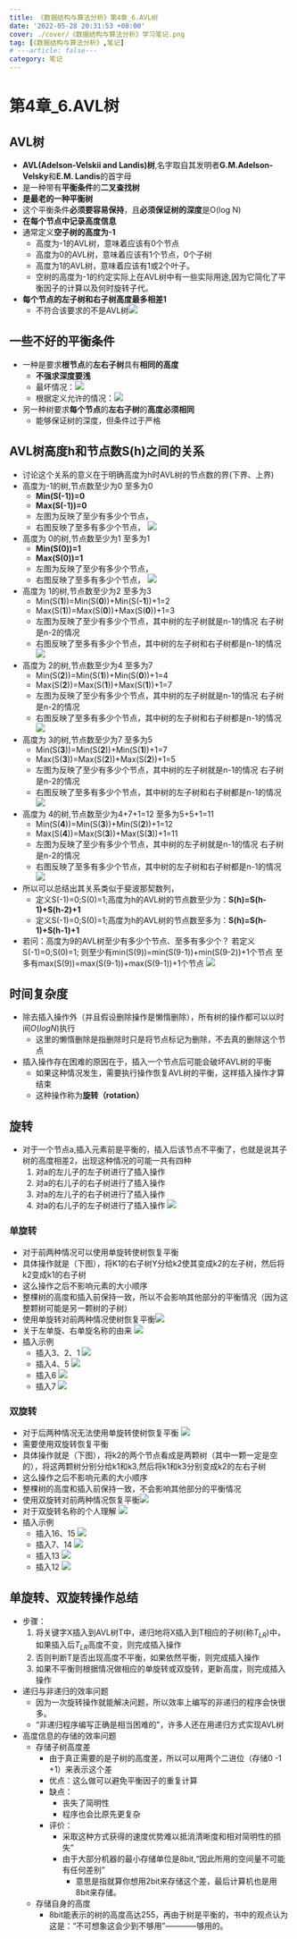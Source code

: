 ```yaml
---
title: 《数据结构与算法分析》第4章_6.AVL树
date: '2022-05-28 20:31:53 +08:00'
cover: ./cover/《数据结构与算法分析》学习笔记.png
tag: [《数据结构与算法分析》,笔记]
# ---article: false---
category: 笔记
---
```



# 第4章_6.AVL树

## AVL树

- **AVL(Adelson-Velskii and Landis)树**,名字取自其发明者**G.M.Adelson-Velsky**和**E.M. Landis**的首字母
- 是一种带有**平衡条件**的**二叉查找树**
- **是最老的一种平衡树**
- 这个平衡条件**必须要容易保持**，且**必须保证树的深度**是O(log N)
- **在每个节点中记录高度信息**
- 通常定义**空子树的高度为-1**
  - 高度为-1的AVL树，意味着应该有0个节点
  - 高度为0的AVL树，意味着应该有1个节点，0个子树
  - 高度为1的AVL树，意味着应该有1或2个叶子。
  - 空树的高度为-1的约定实际上在AVL树中有一些实际用途,因为它简化了平衡因子的计算以及何时旋转子代。
- **每个节点的左子树和右子树高度最多相差1**
  - 不符合该要求的不是AVL树![](./images/《数据结构与算法分析》学习笔记/Clipboard_2022-05-31-11-18-54.png)

## 一些不好的平衡条件

- 一种是要求**根节点**的**左右子树**具有**相同的高度**
  - **不强求深度要浅**
  - 最坏情况：![](./images/《数据结构与算法分析》学习笔记/Clipboard_2022-05-29-07-06-48.png)
  - 根据定义允许的情况：![](./images/《数据结构与算法分析》学习笔记/Clipboard_2022-05-31-09-04-11.png)
- 另一种树要求**每个节点**的**左右子树**的**高度必须相同**
  - 能够保证树的深度，但条件过于严格

## **AVL树高度h和节点数S(h)之间的关系**

- 讨论这个关系的意义在于明确高度为h时AVL树的节点数的界(下界、上界)
- 高度为-1的树,节点数至少为0 至多为0
  - **Min(S(-1))=0**
  - **Max(S(-1))=0**
  - 左图为反映了至少有多少个节点，
  - 右图反映了至多有多少个节点，
  ![](./images/《数据结构与算法分析》学习笔记/Clipboard_2022-05-31-12-19-50.png)
- 高度为 0的树,节点数至少为1 至多为1
  - **Min(S(0))=1**
  - **Max(S(0))=1**
  - 左图为反映了至少有多少个节点，
  - 右图反映了至多有多少个节点，
  ![](./images/《数据结构与算法分析》学习笔记/Clipboard_2022-05-31-12-19-26.png)
- 高度为 1的树,节点数至少为2 至多为3
  - Min(S(**1**))=Min(S(**0**))+Min(S(**-1**))+1=2
  - Max(S(**1**))=Max(S(**0**))+Max(S(**0**))+1=3
  - 左图为反映了至少有多少个节点，其中树的左子树就是n-1的情况 右子树是n-2的情况
  - 右图反映了至多有多少个节点，其中树的左子树和右子树都是n-1的情况
  ![](./images/《数据结构与算法分析》学习笔记/Clipboard_2022-05-31-11-48-10.png)
- 高度为 2的树,节点数至少为4 至多为7
  - Min(S(**2**))=Min(S(**1**))+Min(S(**0**))+1=4
  - Max(S(**2**))=Max(S(**1**))+Max(S(**1**))+1=7
  - 左图为反映了至少有多少个节点，其中树的左子树就是n-1的情况 右子树是n-2的情况
  - 右图反映了至多有多少个节点，其中树的左子树和右子树都是n-1的情况
  ![](./images/《数据结构与算法分析》学习笔记/Clipboard_2022-05-31-12-12-54.png)
- 高度为 3的树,节点数至少为7 至多为5
  - Min(S(**3**))=Min(S(**2**))+Min(S(**1**))+1=7
  - Max(S(**3**))=Max(S(**2**))+Max(S(**2**))+1=5
  - 左图为反映了至少有多少个节点，其中树的左子树就是n-1的情况 右子树是n-2的情况
  - 右图反映了至多有多少个节点，其中树的左子树和右子树都是n-1的情况
  ![](./images/《数据结构与算法分析》学习笔记/Clipboard_2022-05-31-12-11-51.png)
- 高度为 4的树,节点数至少为4+7+1=12 至多为5+5+1=11
  - Min(S(**4**))=Min(S(**3**))+Min(S(**2**))+1=12
  - Max(S(**4**))=Max(S(**3**))+Max(S(**3**))+1=11
  - 左图为反映了至少有多少个节点，其中树的左子树就是n-1的情况 右子树是n-2的情况
  - 右图反映了至多有多少个节点，其中树的左子树和右子树都是n-1的情况
  ![](./images/《数据结构与算法分析》学习笔记/Clipboard_2022-05-31-12-06-39.png)
- 所以可以总结出其关系类似于斐波那契数列，
  - 定义S(-1)=0;S(0)=1;高度为h的AVL树的节点数至少为：**S(h)=S(h-1)+S(h-2)+1**
  - 定义S(-1)=0;S(0)=1;高度为h的AVL树的节点数至多为：**S(h)=S(h-1)+S(h-1)+1**
- 若问：高度为9的AVL树至少有多少个节点、至多有多少个？
  若定义S(-1)=0;S(0)=1;
  则至少有min(S(9))=min(S(9-1))+min(S(9-2))+1个节点
  至多有max(S(9))=max(S(9-1))+max(S(9-1))+1个节点
  ![](./images/《数据结构与算法分析》学习笔记/Clipboard_2022-05-31-13-22-18.png)

## 时间复杂度

- 除去插入操作外（并且假设删除操作是懒惰删除），所有树的操作都可以以时间$O(log N)$执行
  - 这里的懒惰删除是指删除时只是将节点标记为删除，不去真的删除这个节点
- 插入操作存在困难的原因在于，插入一个节点后可能会破坏AVL树的平衡
  - 如果这种情况发生，需要执行操作恢复AVL树的平衡，这样插入操作才算结束
  - 这种操作称为**旋转（rotation）**

## 旋转

- 对于一个节点a,插入元素前是平衡的，插入后该节点不平衡了，也就是说其子树的高度相差2，出现这种情况的可能一共有四种
  1. 对a的左儿子的左子树进行了插入操作
  1. 对a的右儿子的右子树进行了插入操作
  1. 对a的左儿子的右子树进行了插入操作
  1. 对a的右儿子的左子树进行了插入操作
  ![](./images/《数据结构与算法分析》学习笔记/Clipboard_2022-06-02-03-22-34.png)

### 单旋转

- 对于前两种情况可以使用单旋转使树恢复平衡
- 具体操作就是（下图），将K1的右子树Y分给k2使其变成k2的左子树，然后将k2变成k1的右子树
- 这么操作之后不影响元素的大小顺序
- 整棵树的高度和插入前保持一致，所以不会影响其他部分的平衡情况（因为这整颗树可能是另一颗树的子树）
- 使用单旋转对前两种情况使树恢复平衡![](./images/《数据结构与算法分析》学习笔记/Clipboard_2022-06-02-04-28-38.png)
- 关于左单旋、右单旋名称的由来
  ![](./images/《数据结构与算法分析》学习笔记/Clipboard_2022-06-01-09-18-34.png)
- 插入示例
  - 插入3、2、1
  ![](./images/《数据结构与算法分析》学习笔记/Clipboard_2022-06-02-04-06-29.png)
  - 插入4、5
  ![](./images/《数据结构与算法分析》学习笔记/Clipboard_2022-06-02-04-06-55.png)
  - 插入6
  ![](./images/《数据结构与算法分析》学习笔记/Clipboard_2022-06-02-04-08-15.png)
  - 插入7
  ![](./images/《数据结构与算法分析》学习笔记/Clipboard_2022-06-02-04-08-41.png)

### 双旋转

- 对于后两种情况无法使用单旋转使树恢复平衡
![](./images/《数据结构与算法分析》学习笔记/Clipboard_2022-06-02-04-18-22.png)
- 需要使用双旋转恢复平衡
- 具体操作就是（下图），将k2的两个节点看成是两颗树（其中一颗一定是空的），将这两颗树分别分给k1和k3,然后将k1和k3分别变成k2的左右子树
- 这么操作之后不影响元素的大小顺序
- 整棵树的高度和插入前保持一致，不会影响其他部分的平衡情况
- 使用双旋转对前两种情况恢复平衡![](./images/《数据结构与算法分析》学习笔记/Clipboard_2022-06-02-04-27-28.png)
- 对于双旋转名称的个人理解
  ![](./images/《数据结构与算法分析》学习笔记/Clipboard_2022-06-02-06-23-14.png)
- 插入示例
  - 插入16、15
  ![](./images/《数据结构与算法分析》学习笔记/Clipboard_2022-06-02-04-35-52.png)
  - 插入7、14
  ![](./images/《数据结构与算法分析》学习笔记/Clipboard_2022-06-02-04-37-04.png)
  - 插入13
  ![](./images/《数据结构与算法分析》学习笔记/Clipboard_2022-06-02-04-37-30.png)
  - 插入12
  ![](./images/《数据结构与算法分析》学习笔记/Clipboard_2022-06-02-04-39-03.png)

## 单旋转、双旋转操作总结

- 步骤：
  1. 将关键字X插入到AVL树T中，递归地将X插入到T相应的子树(称$T_{LR}$)中，如果插入后$T_{LR}$高度不变，则完成插入操作
  1. 否则判断T是否出现高度不平衡，如果依然平衡，则完成插入操作
  1. 如果不平衡则根据情况做相应的单旋转或双旋转，更新高度，则完成插入操作
- 递归与非递归的效率问题
  - 因为一次旋转操作就能解决问题，所以效率上编写的非递归的程序会快很多。
  - “非递归程序编写正确是相当困难的”，许多人还在用递归方式实现AVL树
- 高度信息的存储的效率问题
  - 存储子树高度差
    - 由于真正需要的是子树的高度差，所以可以用两个二进位（存储0 -1 +1）来表示这个差
    - 优点：这么做可以避免平衡因子的重复计算
    - 缺点：
      - 丧失了简明性
      - 程序也会比原先更复杂
    - 评价：
      - 采取这种方式获得的速度优势难以抵消清晰度和相对简明性的损失”
      - 由于大部分机器的最小存储单位是8bit,“因此所用的空间量不可能有任何差别”
        - 意思是指就算你想用2bit来存储这个差，最后计算机也是用8bit来存储。
  - 存储自身的高度
    - 8bit能表示的树的高度高达255，再由于树是平衡的，书中的观点认为这是：“不可想象这会少到不够用”————够用的。
